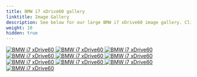 ```yaml
---
title: BMW i7 xDrive60 gallery
linktitle: Image Gallery
description: See below for our large BMW i7 xDrive60 image gallery. Click pictures for high-resolution versions.
weight: 10
hidden: true
---
```

<!-- markdownlint-disable MD033 -->
<object type="image/svg+xml" data="../modelnavigation.svg"></object>
<div class="pswp-gallery pswp-gallery--single-column" id="my-gallery">
<a href="https://media.evkx.net/multimedia/models/bmw/i7/i7_xdrive60/exterior_1.jpg"
data-pswp-src="https://media.evkx.net/multimedia/models/bmw/i7/i7_xdrive60/exterior_1.jpg"
data-pswp-width="3000"
data-pswp-height="1999" 
target="_blank">
<img src="https://media.evkx.net/multimedia/models/bmw/i7/i7_xdrive60/exterior_1_st.jpg" alt="BMW i7 xDrive60" />
</a>
<a href="https://media.evkx.net/multimedia/models/bmw/i7/i7_xdrive60/headlights_1.jpg"
data-pswp-src="https://media.evkx.net/multimedia/models/bmw/i7/i7_xdrive60/headlights_1.jpg"
data-pswp-width="3000"
data-pswp-height="1999" 
target="_blank">
<img src="https://media.evkx.net/multimedia/models/bmw/i7/i7_xdrive60/headlights_1_st.jpg" alt="BMW i7 xDrive60" />
</a>
<a href="https://media.evkx.net/multimedia/models/bmw/i7/i7_xdrive60/headlights_2.jpg"
data-pswp-src="https://media.evkx.net/multimedia/models/bmw/i7/i7_xdrive60/headlights_2.jpg"
data-pswp-width="3000"
data-pswp-height="1999" 
target="_blank">
<img src="https://media.evkx.net/multimedia/models/bmw/i7/i7_xdrive60/headlights_2_st.jpg" alt="BMW i7 xDrive60" />
</a>
<a href="https://media.evkx.net/multimedia/models/bmw/i7/i7_xdrive60/interior_1.jpg"
data-pswp-src="https://media.evkx.net/multimedia/models/bmw/i7/i7_xdrive60/interior_1.jpg"
data-pswp-width="3000"
data-pswp-height="1898" 
target="_blank">
<img src="https://media.evkx.net/multimedia/models/bmw/i7/i7_xdrive60/interior_1_st.jpg" alt="BMW i7 xDrive60" />
</a>
<a href="https://media.evkx.net/multimedia/models/bmw/i7/i7_xdrive60/interior_2.jpg"
data-pswp-src="https://media.evkx.net/multimedia/models/bmw/i7/i7_xdrive60/interior_2.jpg"
data-pswp-width="3000"
data-pswp-height="1999" 
target="_blank">
<img src="https://media.evkx.net/multimedia/models/bmw/i7/i7_xdrive60/interior_2_st.jpg" alt="BMW i7 xDrive60" />
</a>
<a href="https://media.evkx.net/multimedia/models/bmw/i7/i7_xdrive60/main_1.jpg"
data-pswp-src="https://media.evkx.net/multimedia/models/bmw/i7/i7_xdrive60/main_1.jpg"
data-pswp-width="3000"
data-pswp-height="1999" 
target="_blank">
<img src="https://media.evkx.net/multimedia/models/bmw/i7/i7_xdrive60/main_1_st.jpg" alt="BMW i7 xDrive60" />
</a>
<a href="https://media.evkx.net/multimedia/models/bmw/i7/i7_xdrive60/screens_1.jpg"
data-pswp-src="https://media.evkx.net/multimedia/models/bmw/i7/i7_xdrive60/screens_1.jpg"
data-pswp-width="3000"
data-pswp-height="1999" 
target="_blank">
<img src="https://media.evkx.net/multimedia/models/bmw/i7/i7_xdrive60/screens_1_st.jpg" alt="BMW i7 xDrive60" />
</a>
<a href="https://media.evkx.net/multimedia/models/bmw/i7/i7_xdrive60/secondrowseats_1.jpg"
data-pswp-src="https://media.evkx.net/multimedia/models/bmw/i7/i7_xdrive60/secondrowseats_1.jpg"
data-pswp-width="3000"
data-pswp-height="1999" 
target="_blank">
<img src="https://media.evkx.net/multimedia/models/bmw/i7/i7_xdrive60/secondrowseats_1_st.jpg" alt="BMW i7 xDrive60" />
</a>
<a href="https://media.evkx.net/multimedia/models/bmw/i7/i7_xdrive60/secondrowseats_2.jpg"
data-pswp-src="https://media.evkx.net/multimedia/models/bmw/i7/i7_xdrive60/secondrowseats_2.jpg"
data-pswp-width="3000"
data-pswp-height="2000" 
target="_blank">
<img src="https://media.evkx.net/multimedia/models/bmw/i7/i7_xdrive60/secondrowseats_2_st.jpg" alt="BMW i7 xDrive60" />
</a>
<a href="https://media.evkx.net/multimedia/models/bmw/i7/i7_xdrive60/wheels_1.jpg"
data-pswp-src="https://media.evkx.net/multimedia/models/bmw/i7/i7_xdrive60/wheels_1.jpg"
data-pswp-width="3000"
data-pswp-height="1999" 
target="_blank">
<img src="https://media.evkx.net/multimedia/models/bmw/i7/i7_xdrive60/wheels_1_st.jpg" alt="BMW i7 xDrive60" />
</a>
</div>
<script type="module">
  import PhotoSwipeLightbox from '/js/photoswipe-lightbox.esm.js';
    const lightbox = new PhotoSwipeLightbox({
       gallery: '#my-gallery',
        children: 'a',
        pswpModule: () => import('/js/photoswipe.esm.js')
    });
lightbox.init();
</script>
